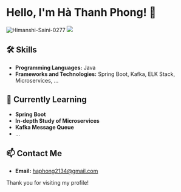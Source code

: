 # Hello, I'm Hà Thanh Phong! 👋
<img src="https://komarev.com/ghpvc/?username=haphong463&label=Profile%20views&color=0e75b6&style=flat" alt="Himanshi-Saini-0277" />
<img src="https://github-readme-stats.vercel.app/api?username=haphong463&show_icons=true&theme=dracula)" />

## 🛠 Skills

- **Programming Languages:** Java
- **Frameworks and Technologies:** Spring Boot, Kafka, ELK Stack, Microservices, ...

## 🌱 Currently Learning

- **Spring Boot**
- **In-depth Study of Microservices**
- **Kafka Message Queue**
- ...

## 📫 Contact Me

- **Email:** haphong2134@gmail.com

Thank you for visiting my profile!
